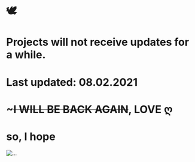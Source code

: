 # 🕊        
                  
  # Projects will not receive updates for a while.
# Last updated: 08.02.2021 

# ~~~I WILL BE BACK AGAIN~~, LOVE ღ 
     
   # so, I hope

![...](https://octodex.github.com/images/yaktocat.png)
